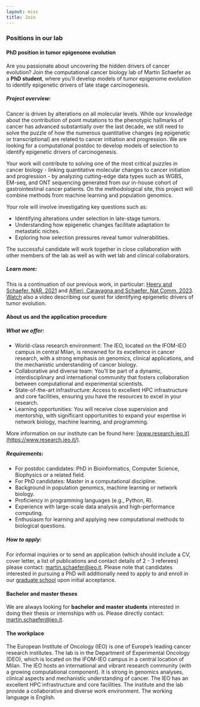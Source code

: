 ```yaml
---
layout: misc
title: Join
---
```

### Positions in our lab

#### PhD position in tumor epigenome evolution

Are you passionate about uncovering the hidden drivers of cancer evolution? Join the computational cancer biology lab of Martin Schaefer as a **PhD student**, where you’ll develop models of tumor epigenome evolution to identify epigenetic drivers of late stage carcinogenesis.
##### Project overview:
Cancer is driven by alterations on all molecular levels. While our knowledge about the contribution of point mutations to the phenotypic hallmarks of cancer has advanced substantially over the last decade, we still need to solve the puzzle of how the numerous quantitative changes (eg epigenetic or transcriptional) are related to cancer initiation and progression. We are looking for a computational postdoc to develop models of selection to identify epigenetic drivers of carcinogenesis. 

Your work will contribute to solving one of the most critical puzzles in cancer biology - linking quantitative molecular changes to cancer initiation and progression - by analyzing cutting-edge data types such as WGBS, EM-seq, and ONT sequencing generated from our in-house cohort of gastrointestinal cancer patients. On the methodological site, this project will combine methods from machine learning and population genomics. 

Your role will involve investigating key questions such as:
* Identifying alterations under selection in late-stage tumors.
* Understanding how epigenetic changes facilitate adaptation to metastatic niches.
* Exploring how selection pressures reveal tumor vulnerabilities.

The successful candidate will work together in close collaboration with other members of the lab as well as with wet lab and clinical collaborators.  

##### Learn more:
This is a continuation of our previous work, in particular: [Heery and Schaefer. NAR. 2021](https://doi.org/10.1093/nar/gkab1167) and [Alfieri, Caravagna and Schaefer. Nat Comm. 2023](https://doi.org/10.1038/s41467-023-39313-8). [Watch](https://www.youtube.com/watch?v=CZkQmMb1q60) also a video describing our quest for identifying epigenetic drivers of tumor evolution.


#### About us and the application procedure

##### What we offer:
* World-class research environment: The IEO, located on the IFOM-IEO campus in central Milan, is renowned for its excellence in cancer research, with a strong emphasis on genomics, clinical applications, and the mechanistic understanding of cancer biology.
* Collaborative and diverse team: You’ll be part of a dynamic, interdisciplinary and international community that fosters collaboration between computational and experimental scientists.
* State-of-the-art infrastructure: Access to excellent HPC infrastructure and core facilities, ensuring you have the resources to excel in your research.
* Learning opportunities: You will receive close supervision and mentorship, with significant opportunities to expand your expertise in network biology, machine learning, and programming.

More information on our institute can be found here: [www.research.ieo.it](https://www.research.ieo.it/).

##### Requirements:
* For postdoc candidates: PhD in Bioinformatics, Computer Science, Biophysics or a related field.
* For PhD candidates: Master in a computational discipline.
* Background in population genomics, machine learning or network biology.
* Proficiency in programming languages (e.g., Python, R).
* Experience with large-scale data analysis and high-performance computing.
* Enthusiasm for learning and applying new computational methods to biological questions.

##### How to apply:
For informal inquiries or to send an application (which should include a CV, cover letter, a list of publications and contact details of 2 - 3 referees) please contact: martin.schaefer@ieo.it.
Please note that candidates interested in pursuing a PhD will additionally need to apply to and enroll in our [graduate school](https://www.semm.it/) upon initial acceptance.

#### Bachelor and master theses

We are always looking for **bachelor and master students** interested in doing their thesis or internships with us. Please directly contact: martin.schaefer@ieo.it.


#### The workplace

The European Institute of Oncology (IEO) is one of Europe’s leading cancer research institutes. The lab is in the Department of Experimental Oncology (DEO), which is located on the IFOM-IEO campus in a central location of Milan. The IEO hosts an international and vibrant research community (with a growing computational component). It is strong in genomics analyses, clinical aspects and mechanistic understanding of cancer. The IEO has an excellent HPC infrastructure and core facilities. The institute and the lab provide a collaborative and diverse work environment. The working language is English.
